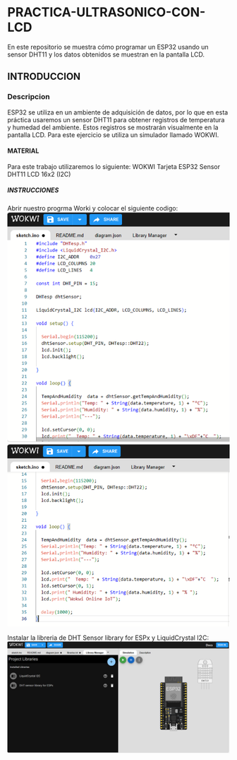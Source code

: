# PRACTICA-ULTRASONICO-CON-LCD
En este repositorio se muestra cómo programar un ESP32 usando un sensor DHT11 y los datos obtenidos se muestran en la pantalla LCD.
## INTRODUCCION 
### Descripcion 

ESP32 se utiliza en un ambiente de adquisición de datos, por lo que en esta práctica usaremos un sensor DHT11 para obtener registros de temperatura y humedad del ambiente. Estos registros se mostrarán visualmente en la pantalla LCD. Para este ejercicio se utiliza un simulador llamado WOKWI.

#### MATERIAL
Para este trabajo utilizaremos lo siguiente:
WOKWI
Tarjeta ESP32
Sensor DHT11
LCD 16x2 (I2C)

##### INSTRUCCIONES 
Abrir nuestro progrma Worki y colocar el siguiente codigo:
![.](https://github.com/AdalGuadarrama/PRACTICA-ULTRASONICO-CON-LCD/blob/main/p4.0.png)
![.](https://github.com/AdalGuadarrama/PRACTICA-ULTRASONICO-CON-LCD/blob/main/p4.1.png)

Instalar la libreria de DHT Sensor library for ESPx y LiquidCrystal I2C:
![.](https://github.com/AdalGuadarrama/PRACTICA-ULTRASONICO-CON-LCD/blob/main/P4.2.png)

